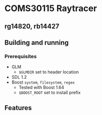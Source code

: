 # COMS30115 Raytracer
## rg14820, rb14427

## Building and running

### Prerequisites

* GLM
  * `$GLMDIR` set to header location
* SDL 1.2
* Boost `system`, `filesystem`, `regex`
  * Tested with Boost 1.64
  * `$BOOST_ROOT` set to install prefix

## Features

